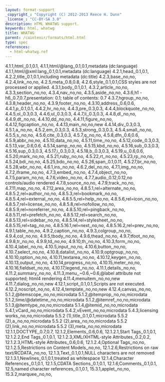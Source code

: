 ```yaml
---
layout: format-support
_copyright_: "Copyright (C) 2012-2013 Reece H. Dunn"
_license_: "CC-BY-SA 3.0"
description: HTML WHATWG support.
keywords: html, whatwg
title: WHATWG
parent: /cainteoir/formats/html.html
type: spec
references:
  - html-whatwg.ref
---
```


4.1.1,html,,0.1,0.1,
4.1.1,html/@lang,,0.1,0.1,metadata (dc:language)
4.1.1,html/@xml:lang,,0.1,0.1,metadata (dc:language)
4.2.1,head,,0.1,0.1,
4.2.2,title,,0.1,0.1,including metadata (dc:title)
4.2.3,base,,no,no,
4.2.4,link,,no,no,
4.2.5,meta,,0.8,0.8,
4.2.6,style,,0.1,0.1,CSS styles are not processed or applied.
4.3.1,body,,0.1,0.1,
4.3.2,article,,no,no,
4.3.3,section,,no,no,
4.3.4,nav,,no,no,
4.3.5,aside,,no,no,
4.3.6,h1 - h6,,0.7,0.7,presentation: 0.1; table of contents: 0.7
4.3.7,hgroup,,no,no,
4.3.8,header,,no,no,
4.3.9,footer,,no,no,
4.3.10,address,,0.6,0.6,
4.4.1,p,,0.1,0.1,
4.4.2,hr,,no,no,
4.4.3,pre,,0.3,0.3,
4.4.4,blockquote,,no,no,
4.4.5,ol,,0.3,0.3,
4.4.6,ul,,0.3,0.3,
4.4.7,li,,0.3,0.3,
4.4.8,dl,,no,no,
4.4.9,dt,,no,no,
4.4.10,dd,,no,no,
4.4.11,figure,,no,no,
4.4.12,figcaption,,no,no,
4.4.13,main,,no,no,new
4.4.14,div,,0.3,0.3,
4.5.1,a,,no,no,
4.5.2,em,,0.3,0.3,
4.5.3,strong,,0.3,0.3,
4.5.4,small,,no,no,
4.5.5,s,,no,no,
4.5.6,cite,,0.3,0.3,
4.5.7,q,,no,no,
4.5.8,dfn,,0.6,0.6,
4.5.9,abbr,,no,no,
4.5.10,data,,no,no,
4.5.11,time,,no,no,
4.5.12,code,,0.3,0.3,
4.5.13,var,,0.6,0.6,
4.5.14,samp,,no,no,
4.5.15,kbd,,no,no,
4.5.16,sub,,0.3,0.3,
4.5.16,sup,,0.3,0.3,
4.5.17,i,,0.3,0.3,
4.5.18,b,,0.3,0.3,
4.5.19,u,,0.6,0.6,
4.5.20,mark,,no,no,
4.5.21,ruby,,no,no,
4.5.22,rt,,no,no,
4.5.23,rp,,no,no,
4.5.24,bdi,,no,no,
4.5.25,bdo,,no,no,
4.5.26,span,,0.1,0.11,
4.5.27,br,,no,no,
4.5.28,wbr,,no,no,
4.6.1,ins,,no,no,
4.6.2,del,,no,no,
4.7.1,img,,no,no,
4.7.2,iframe,,no,no,
4.7.3,embed,,no,no,
4.7.4,object,,no,no,
4.7.5,param,,no,no,
4.7.6,video,,no,no,
4.7.7,audio,,0.12,0.12,no controls/audio rendered
4.7.8,source,,no,no,
4.7.9,track,,no,no,
4.7.11,map,,no,no,
4.7.12,area,,no,no,
4.8.5.1,rel=alternate,,no,no,
4.8.5.2,rel=author,,no,no,
4.8.5.3,rel=bookmark,,no,no,
4.8.5.4,rel=external,,no,no,
4.8.5.5,rel=help,,no,no,
4.8.5.6,rel=icon,,no,no,
4.8.5.7,rel=license,,no,no,
4.8.5.8,rel=nofollow,,no,no,
4.8.5.9,rel=noreferrer,,no,no,
4.8.5.10,rel=pingback,,no,no,
4.8.5.11,rel=prefetch,,no,no,
4.8.5.12,rel=search,,no,no,
4.8.5.13,rel=sidebar,,no,no,
4.8.5.14,rel=stylesheet,,no,no,
4.8.5.15,rel=tag,,no,no,
4.8.5.16.1,rel=next,,no,no,
4.8.5.16.2,rel=prev,,no,no,
4.9.1,table,,no,no,
4.9.2,caption,,no,no,
4.9.3,colgroup,,no,no,
4.9.4,col,,no,no,
4.9.5,tbody,,no,no,
4.9.6,thead,,no,no,
4.9.7,tfoot,,no,no,
4.9.8,tr,,no,no,
4.9.9,td,,no,no,
4.9.10,th,,no,no,
4.10.3,form,,no,no,
4.10.4,label,,no,no,
4.10.5,input,,no,no,
4.10.6,button,,no,no,
4.10.7,select,,no,no,
4.10.8,datalist,,no,no,
4.10.9,optgroup,,no,no,
4.10.10,option,,no,no,
4.10.11,textarea,,no,no,
4.10.12,keygen,,no,no,
4.10.13,output,,no,no,
4.10.14,progress,,no,no,
4.10.15,meter,,no,no,
4.10.16,fieldset,,no,no,
4.10.17,legend,,no,no,
4.11.1,details,,no,no,
4.11.2,summary,,no,no,
4.11.3,menu,,~0.6,~0.6,@label attribute not supported; html4 rendering
4.11.4,menuitem,,no,no,new
4.11.7,dialog,,no,no,new
4.12.1,script,,0.1,0.1,Scripts are not executed.
4.12.2,noscript,,no,no,
4.12.4,template,,no,no,new
4.12.4,canvas,,no,no,
5.1.2,@itemscope,,no,no,microdata
5.1.2,@itemprop,,no,no,microdata
5.1.2,time/@datetime,,no,no,microdata
5.1.2,@itemref,,no,no,microdata
5.1.3,@itemtype,,no,no,microdata
5.1.4,@itemid,,no,no,microdata
5.4.1,vCard,,no,no,microdata
5.4.2,vEvent,,no,no,microdata
5.4.3,licensing works,,no,no,microdata
5.5.2 (1),title,,0.1,0.1,microdata
5.5.2 (2),a,,no,no,microdata
5.5.2 (2),area,,no,no,microdata
5.5.2 (2),link,,no,no,microdata
5.5.2 (3),meta,,no,no,microdata
12.1.1,DOCTYPE,,0.7,0.7,
12.1.2,Elements,,0.6,0.6,
12.1.2.1,Start Tags,,0.1,0.1,
12.1.2.2,End Tags,,0.1,0.1,
12.1.2.3,XML/XHTML-style Attributes,,0.2,0.2,
12.1.2.3,HTML-style Attributes,,0.6,0.6,
12.1.2.4,Optional Tags,,no,no,
12.1.2.5,Restrictions on Content Models,,no,no,
12.1.2.6,Restrictions on raw text/RCDATA,,no,no,
12.1.3,Text,,0.1,0.1,NULL characters are not removed
12.1.3.1,Newlines,,0.1,0.1,treated as whitespace
12.1.4,Character References,,0.1,0.1,
12.1.5,CDATA Sections,,0.1,0.1,
12.1.6,Comments,,0.1,0.1,
12.5,named character references,,0.1,0.1,
15.3.1,applet,,no,no,
15.3.2,marquee,,no,no,

